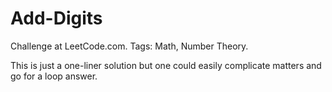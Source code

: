 # Add-Digits
Challenge at LeetCode.com. Tags: Math, Number Theory.

This is just a one-liner solution but one could easily complicate matters and go for a loop answer.
